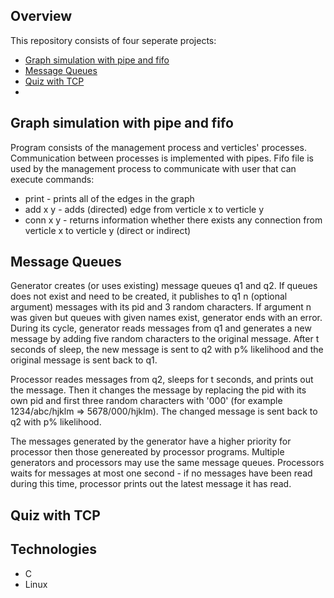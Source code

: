 ## Overview
This repository consists of four seperate projects:
- [Graph simulation with pipe and fifo](#graph)
- [Message Queues](#message)
- [Quiz with TCP](#quiz)
- 


## Graph simulation with pipe and fifo

Program consists of the management process and verticles' processes. Communication between processes
is implemented with pipes. Fifo file is used by the management process to communicate with user that can execute commands:
- print - prints all of the edges in the graph
- add x y - adds (directed) edge from verticle x to verticle y
- conn x y - returns information whether there exists any connection from verticle x to verticle y (direct or indirect)

## Message Queues

Generator creates (or uses existing) message queues q1 and q2. If queues does not exist and need to be created, it publishes 
to q1 n (optional argument) messages with its pid and 3 random characters. If argument n was given but queues with given names exist,
generator ends with an error. During its cycle, generator reads messages from q1 and generates a new message by adding five 
random characters to the original message. After t seconds of sleep, the new message is sent to q2 with p% likelihood and the 
original message is sent back to q1.

Processor reades messages from q2, sleeps for t seconds, and prints out the message. Then it changes the message by replacing the pid with its
own pid and first three random characters with '000' (for example 1234/abc/hjklm => 5678/000/hjklm). The changed message is sent back to q2
with p% likelihood.

The messages generated by the generator have a higher priority for processor then those genereated by processor programs.
Multiple generators and processors may use the same message queues.
Processors waits for messages at most one second - if no messages have been read during this time, processor prints out 
the latest message it has read.

## Quiz with TCP

## Technologies
- C
- Linux
